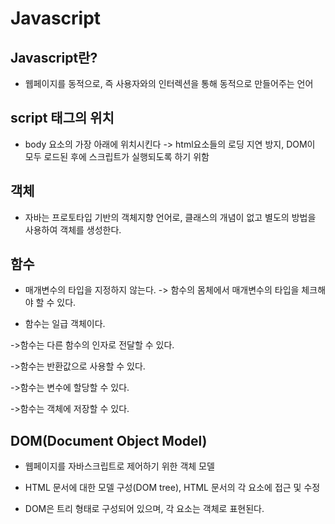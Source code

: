# Javascript

## Javascript란?

- 웹페이지를 동적으로, 즉 사용자와의 인터렉션을 통해 동적으로 만들어주는 언어


## script 태그의 위치

- body 요소의 가장 아래에 위치시킨다 -> html요소들의 로딩 지연 방지, DOM이 모두 로드된 후에 스크립트가 실행되도록 하기 위함

## 객체

- 자바는 프로토타입 기반의 객체지향 언어로, 클래스의 개념이 없고 별도의 방법을 사용하여 객체를 생성한다.

## 함수

- 매개변수의 타입을 지정하지 않는다. -> 함수의 몸체에서 매개변수의 타입을 체크해야 할 수 있다.

- 함수는 일급 객체이다.

->함수는 다른 함수의 인자로 전달할 수 있다.

->함수는 반환값으로 사용할 수 있다.

->함수는 변수에 할당할 수 있다.

->함수는 객체에 저장할 수 있다.


## DOM(Document Object Model)

- 웹페이지를 자바스크립트로 제어하기 위한 객체 모델

- HTML 문서에 대한 모델 구성(DOM tree), HTML 문서의 각 요소에 접근 및 수정

- DOM은 트리 형태로 구성되어 있으며, 각 요소는 객체로 표현된다.

